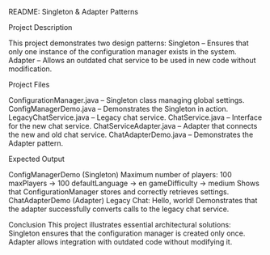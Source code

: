 README: Singleton & Adapter Patterns

Project Description

This project demonstrates two design patterns:
Singleton – Ensures that only one instance of the configuration manager exists in the system.
Adapter – Allows an outdated chat service to be used in new code without modification.

Project Files

ConfigurationManager.java – Singleton class managing global settings.
ConfigManagerDemo.java – Demonstrates the Singleton in action.
LegacyChatService.java – Legacy chat service.
ChatService.java – Interface for the new chat service.
ChatServiceAdapter.java – Adapter that connects the new and old chat service.
ChatAdapterDemo.java – Demonstrates the Adapter pattern.

Expected Output

ConfigManagerDemo (Singleton)
Maximum number of players: 100
maxPlayers -> 100
defaultLanguage -> en
gameDifficulty -> medium
Shows that ConfigurationManager stores and correctly retrieves settings.
ChatAdapterDemo (Adapter)
Legacy Chat: Hello, world!
Demonstrates that the adapter successfully converts calls to the legacy chat service.

Conclusion
This project illustrates essential architectural solutions:
Singleton ensures that the configuration manager is created only once.
Adapter allows integration with outdated code without modifying it.

